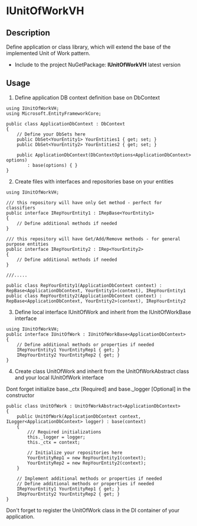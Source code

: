 # IUnitOfWorkVH

## Description

Define application or class library, which will extend the base of the implemented Unit of Work pattern.

- Include to the project NuGetPackage: **IUnitOfWorkVH** latest version

## Usage

1. Define application DB context definition base on DbContext 

```
using IUnitOfWorkVH;
using Microsoft.EntityFrameworkCore;

public class ApplicationDbContext : DbContext
{
    // Define your DbSets here
    public DbSet<YourEntity1> YourEntities1 { get; set; }
    public DbSet<YourEntity2> YourEntities2 { get; set; }

    public ApplicationDbContext(DbContextOptions<ApplicationDbContext> options)
        : base(options) { }
}
```

2. Create files with interfaces and repositories base on your entities
```
using IUnitOfWorkVH;

/// this repository will have only Get method - perfect for classifiers
public interface IRepYourEntity1 : IRepBase<YourEntity1>
{
    // Define additional methods if needed
}

/// this repository will have Get/Add/Remove methods - for general purpose entities
public interface IRepYourEntity2 : IRep<YourEntity2>
{
    // Define additional methods if needed
}

///.....

public class RepYourEntity1(ApplicationDbContext context) : RepBase<ApplicationDbContext, YourEntity1>(context), IRepYourEntity1
public class RepYourEntity2(ApplicationDbContext context) : RepBase<ApplicationDbContext, YourEntity2>(context), IRepYourEntity2
```

3. Define local interface IUnitOfWork and inherit from the IUnitOfWorkBase interface

```
using IUnitOfWorkVH;
public interface IUnitOfWork : IUnitOfWorkBase<ApplicationDbContext>
{
    // Define additional methods or properties if needed
    IRepYourEntity1 YourEntityRep1 { get; }
    IRepYourEntity2 YourEntityRep2 { get; }
}
```

4. Create class UnitOfWork and inherit from the UnitOfWorkAbstract class and your local IUnitOfWork interface

Dont forget initialize base._ctx [Required] and base._logger [Optional] in the constructor

```
public class UnitOfWork : UnitOfWorkAbstract<ApplicationDbContext>
{
    public UnitOfWork(ApplicationDbContext context, ILogger<ApplicationDbContext> logger) : base(context)
    {
        /// Required initializations
        this._logger = logger;
        this._ctx = context;

        // Initialize your repositories here
        YourEntityRep1 = new RepYourEntity1(context);
        YourEntityRep2 = new RepYourEntity2(context);
    }

    // Implement additional methods or properties if needed
    // Define additional methods or properties if needed
    IRepYourEntity1 YourEntityRep1 { get; }
    IRepYourEntity2 YourEntityRep2 { get; }
}
```

Don't forget to register the UnitOfWork class in the DI container of your application.
